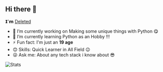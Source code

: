 ## Hi there 👋

𝗜'𝗺 [Deleted](https://github.com/Deleted-accounts)


- 🔭 I’m currently working on Making some unique things with Python 😋
- 🌱 I’m currently learning Python as an Hobby !!!
- ⚡ Fun fact: I'm just an **19 age**
- 😊 Skills: Quick Learner in All Field 😉
- 😜 Ask me: About any tech stack i know about 😎

![Stats](                                                                                                          )

